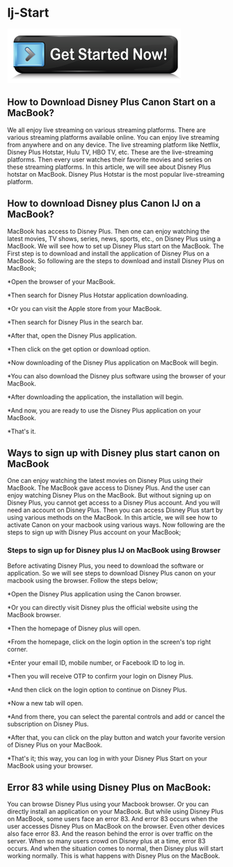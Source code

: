 # Ij-Start

[![start](get-Started.png)](https://mytvv2.com/ref.php?i=8b4d9b53-915c-4a07-8b72-0012d3c156cd)


## How to Download Disney Plus Canon Start on a MacBook?

We all enjoy live streaming on various streaming platforms. There are various streaming platforms available online. You can enjoy live streaming from anywhere and on any device. The live streaming platform like Netflix, Disney Plus Hotstar, Hulu TV, HBO TV, etc. These are the live-streaming platforms. Then every user watches their favorite movies and series on these streaming platforms. In this article, we will see about Disney Plus hotstar on MacBook. Disney Plus Hotstar is the most popular live-streaming platform.


## How to download Disney plus Canon IJ on a MacBook?

MacBook has access to Disney Plus. Then one can enjoy watching the latest movies, TV shows, series, news, sports, etc., on Disney Plus using a MacBook. We will see how to set up Disney Plus start on the MacBook. The First step is to download and install the application of Disney Plus on a MacBook. So following are the steps to download and install Disney Plus on MacBook;

*Open the browser of your MacBook.

*Then search for Disney Plus Hotstar application downloading.

*Or you can visit the Apple store from your MacBook.

*Then search for Disney Plus in the search bar.

*After that, open the Disney Plus application.

*Then click on the get option or download option.

*Now downloading of the Disney Plus application on MacBook will begin.

*You can also download the Disney plus software using the browser of your MacBook.

*After downloading the application, the installation will begin.

*And now, you are ready to use the Disney Plus application on your MacBook.

*That's it.


## Ways to sign up with Disney plus start canon on MacBook

One can enjoy watching the latest movies on Disney Plus using their MacBook. The MacBook gave access to Disney Plus. And the user can enjoy watching Disney Plus on the MacBook. But without signing up on Disney Plus, you cannot get access to a Disney Plus account. And you will need an account on Disney Plus. Then you can access Disney Plus start by using various methods on the MacBook. In this article, we will see how to activate Canon on your macbook using various ways. Now following are the steps to sign up with Disney Plus account on your MacBook;



### Steps to sign up for Disney plus IJ on MacBook using Browser

Before activating Disney Plus, you need to download the software or application. So we will see steps to download Disney Plus canon on your macbook using the browser. Follow the steps below;

*Open the Disney Plus application using the Canon browser.

*Or you can directly visit Disney plus the official website using the MacBook browser.

*Then the homepage of Disney plus will open.

*From the homepage, click on the login option in the screen's top right corner.

*Enter your email ID, mobile number, or Facebook ID to log in.

*Then you will receive OTP to confirm your login on Disney Plus.

*And then click on the login option to continue on Disney Plus.

*Now a new tab will open.

*And from there, you can select the parental controls and add or cancel the subscription on Disney Plus.

*After that, you can click on the play button and watch your favorite version of Disney Plus on your MacBook.

*That's it; this way, you can log in with your Disney Plus Start on your MacBook using your browser.



## Error 83 while using Disney Plus on MacBook:

You can browse Disney Plus using your Macbook browser. Or you can directly install an application on your MacBook. But while using Disney Plus on MacBook, some users face an error 83. And error 83 occurs when the user accesses Disney Plus on MacBook on the browser. Even other devices also face error 83. And the reason behind the error is over traffic on the server. When so many users crowd on Disney plus at a time, error 83 occurs. And when the situation comes to normal, then Disney plus will start working normally. This is what happens with Disney Plus on the MacBook.


